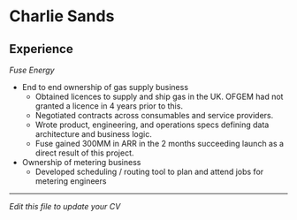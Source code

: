 # Charlie Sands

## Experience

_*Fuse Energy*_
- End to end ownership of gas supply business
    - Obtained licences to supply and ship gas in the UK. OFGEM had not granted a licence in 4 years prior to this.
    - Negotiated contracts across consumables and service providers.
    - Wrote product, engineering, and operations specs defining data architecture and business logic.
    - Fuse gained 300MM in ARR in the 2 months succeeding launch as a direct result of this project.
- Ownership of metering business
    - Developed scheduling / routing tool to plan and attend jobs for metering engineers
---

*Edit this file to update your CV*
